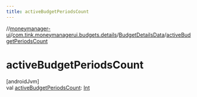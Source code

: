 ```yaml
---
title: activeBudgetPeriodsCount
---
```

//[moneymanager-ui](../../../index.html)/[com.tink.moneymanagerui.budgets.details](../index.html)/[BudgetDetailsData](index.html)/[activeBudgetPeriodsCount](active-budget-periods-count.html)



# activeBudgetPeriodsCount



[androidJvm]\
val [activeBudgetPeriodsCount](active-budget-periods-count.html): [Int](https://kotlinlang.org/api/latest/jvm/stdlib/kotlin/-int/index.html)




